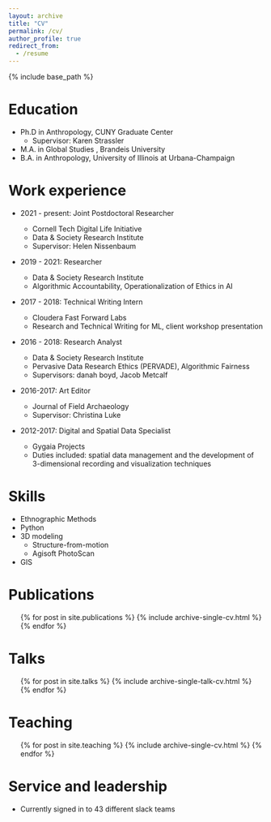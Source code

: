 ```yaml
---
layout: archive
title: "CV"
permalink: /cv/
author_profile: true
redirect_from:
  - /resume
---
```


{% include base_path %}

Education
======
* Ph.D in Anthropology, CUNY Graduate Center
  * Supervisor: Karen Strassler
* M.A. in Global Studies , Brandeis University
* B.A. in Anthropology, University of Illinois at Urbana-Champaign



Work experience
======
* 2021 - present: Joint Postdoctoral Researcher
  * Cornell Tech Digital Life Initiative
  * Data & Society Research Institute
  * Supervisor: Helen Nissenbaum

* 2019 - 2021: Researcher
  * Data & Society Research Institute
  * Algorithmic Accountability, Operationalization of Ethics in AI

* 2017 - 2018: Technical Writing Intern
  * Cloudera Fast Forward Labs
  * Research and Technical Writing for ML, client workshop presentation

* 2016 - 2018: Research Analyst
  * Data & Society Research Institute
  * Pervasive Data Research Ethics (PERVADE), Algorithmic Fairness
  * Supervisors: danah boyd, Jacob Metcalf

* 2016-2017: Art Editor
  * Journal of Field Archaeology
  * Supervisor: Christina Luke
  
* 2012-2017: Digital and Spatial Data Specialist
  * Gygaia Projects
  * Duties included: spatial data management and the development of 3-dimensional recording and visualization techniques
 
Skills
======
* Ethnographic Methods
* Python
* 3D modeling
  * Structure-from-motion
  * Agisoft PhotoScan
* GIS

Publications
======
  <ul>{% for post in site.publications %}
    {% include archive-single-cv.html %}
  {% endfor %}</ul>
  
Talks
======
  <ul>{% for post in site.talks %}
    {% include archive-single-talk-cv.html %}
  {% endfor %}</ul>
  
Teaching
======
  <ul>{% for post in site.teaching %}
    {% include archive-single-cv.html %}
  {% endfor %}</ul>
  
Service and leadership
======
* Currently signed in to 43 different slack teams
